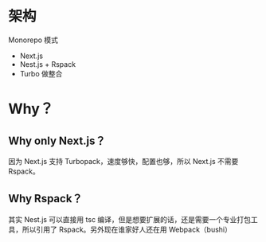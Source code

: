 # 架构
Monorepo 模式
- Next.js
- Nest.js + Rspack
- Turbo 做整合

# Why？
## Why only Next.js？
因为 Next.js 支持 Turbopack，速度够快，配置也够，所以 Next.js 不需要 Rspack。
## Why Rspack？
其实 Nest.js 可以直接用 tsc 编译，但是想要扩展的话，还是需要一个专业打包工具，所以引用了 Rspack。另外现在谁家好人还在用 Webpack（bushi）

